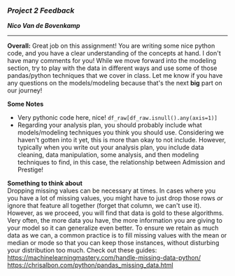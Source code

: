 ### ***Project 2 Feedback***

***Nico Van de Bovenkamp***

***

**Overall:** Great job on this assignment! You are writing some nice python code, and you have a clear understanding of the concepts at hand. I don't have many comments for you! While we move forward into the modeling section, try to play with the data in different ways and use some of those pandas/python techniques that we cover in class. Let me know if you have any questions on the models/modeling because that's the next **big** part on our journey! 


**Some Notes**

* Very pythonic code here, nice! `df_raw[df_raw.isnull().any(axis=1)]`
* Regarding your analysis plan, you should probably include what models/modeling techniques you think you should use. Considering we haven't gotten into it yet, this is more than okay to not include. However, typically when you write out your analysis plan, you include data cleaning, data manipulation, some analysis, and then modeling techniques to find, in this case, the relationship between Admission and Prestige!

**Something to think about**  
Dropping missing values can be necessary at times. In cases where you you have a lot of missing values, you might have to just drop those rows *or* ignore that feature all together (forget that column, we can't use it). However, as we proceed, you will find that data is gold to these algorithms. Very often, the more data you have, the more information you are giving to your model so it can generalize even better. To ensure we retain as much data as we can, a common practice is to fill missing values with the mean or median or mode so that you can keep those instances, without disturbing your distribution too much. Check out these guides:
https://machinelearningmastery.com/handle-missing-data-python/
https://chrisalbon.com/python/pandas_missing_data.html
